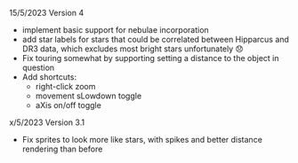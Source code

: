 

15/5/2023 Version 4
- implement basic support for nebulae incorporation
- add star labels for stars that could be correlated between Hipparcus and DR3 data, which excludes most bright stars unfortunately 😞
- Fix touring somewhat by supporting setting a distance to the object in question
- Add shortcuts:
  - right-click zoom
  - movement sLowdown toggle
  - aXis on/off toggle

x/5/2023 Version 3.1
- Fix sprites to look more like stars, with spikes and better distance rendering than before

